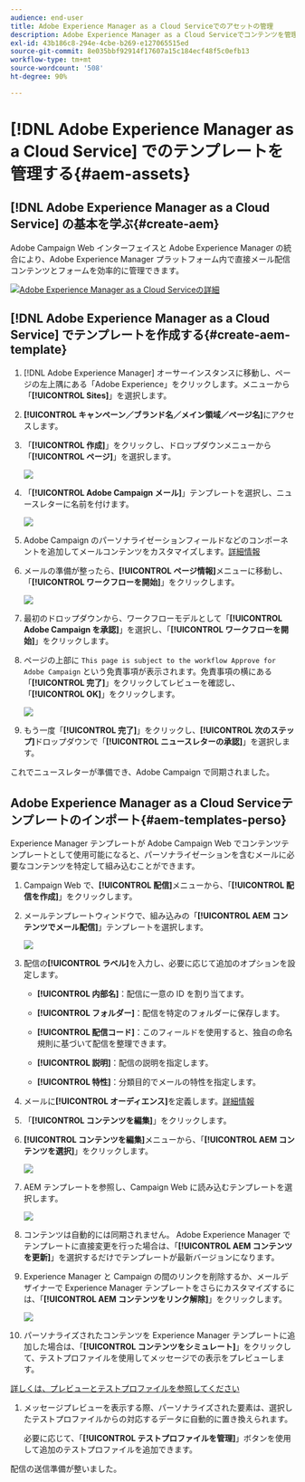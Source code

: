 ```yaml
---
audience: end-user
title: Adobe Experience Manager as a Cloud Serviceでのアセットの管理
description: Adobe Experience Manager as a Cloud Serviceでコンテンツを管理する方法を学ぶ
exl-id: 43b186c8-294e-4cbe-b269-e127065515ed
source-git-commit: 8e035bbf92914f17607a15c184ecf48f5c0efb13
workflow-type: tm+mt
source-wordcount: '508'
ht-degree: 90%

---
```


# [!DNL Adobe Experience Manager as a Cloud Service] でのテンプレートを管理する{#aem-assets}

## [!DNL Adobe Experience Manager as a Cloud Service] の基本を学ぶ{#create-aem}

Adobe Campaign Web インターフェイスと Adobe Experience Manager の統合により、Adobe Experience Manager プラットフォーム内で直接メール配信コンテンツとフォームを効率的に管理できます。

![](assets/do-not-localize/book.png)[Adobe Experience Manager as a Cloud Serviceの詳細](https://experienceleague.adobe.com/docs/experience-manager-cloud-service/content/sites/authoring/getting-started/quick-start.html?lang=ja)

## [!DNL Adobe Experience Manager as a Cloud Service] でテンプレートを作成する{#create-aem-template}

1. [!DNL Adobe Experience Manager] オーサーインスタンスに移動し、ページの左上隅にある「Adobe Experience」をクリックします。メニューから「**[!UICONTROL Sites]**」を選択します。

1. **[!UICONTROL キャンペーン／ブランド名／メイン領域／ページ名]**&#x200B;にアクセスします。

1. 「**[!UICONTROL 作成]**」をクリックし、ドロップダウンメニューから「**[!UICONTROL ページ]**」を選択します。

   ![](assets/aem_1.png)

1. 「**[!UICONTROL Adobe Campaign メール]**」テンプレートを選択し、ニュースレターに名前を付けます。

   ![](assets/aem_2.png)

1. Adobe Campaign のパーソナライゼーションフィールドなどのコンポーネントを追加してメールコンテンツをカスタマイズします。[詳細情報](https://experienceleague.adobe.com/docs/experience-manager-65/content/sites/authoring/aem-adobe-campaign/campaign.html?lang=ja#editing-email-content)

1. メールの準備が整ったら、**[!UICONTROL ページ情報]**&#x200B;メニューに移動し、「**[!UICONTROL ワークフローを開始]**」をクリックします。

   ![](assets/aem_3.png)

1. 最初のドロップダウンから、ワークフローモデルとして「**[!UICONTROL Adobe Campaign を承認]**」を選択し、「**[!UICONTROL ワークフローを開始]**」をクリックします。

1. ページの上部に `This page is subject to the workflow Approve for Adobe Campaign` という免責事項が表示されます。免責事項の横にある「**[!UICONTROL 完了]**」をクリックしてレビューを確認し、「**[!UICONTROL OK]**」をクリックします。

   ![](assets/aem_4.png)

1. もう一度「**[!UICONTROL 完了]**」をクリックし、**[!UICONTROL 次のステップ]**&#x200B;ドロップダウンで「**[!UICONTROL ニュースレターの承認]**」を選択します。

これでニュースレターが準備でき、Adobe Campaign で同期されました。

## Adobe Experience Manager as a Cloud Serviceテンプレートのインポート{#aem-templates-perso}

Experience Manager テンプレートが Adobe Campaign Web でコンテンツテンプレートとして使用可能になると、パーソナライゼーションを含むメールに必要なコンテンツを特定して組み込むことができます。

1. Campaign Web で、**[!UICONTROL 配信]**&#x200B;メニューから、「**[!UICONTROL 配信を作成]**」をクリックします。

1. メールテンプレートウィンドウで、組み込みの「**[!UICONTROL AEM コンテンツでメール配信]**」テンプレートを選択します。

   ![](assets/aem_5.png)

1. 配信の&#x200B;**[!UICONTROL ラベル]**&#x200B;を入力し、必要に応じて追加のオプションを設定します。

   * **[!UICONTROL 内部名]**：配信に一意の ID を割り当てます。

   * **[!UICONTROL フォルダー]**：配信を特定のフォルダーに保存します。

   * **[!UICONTROL 配信コード]**：このフィールドを使用すると、独自の命名規則に基づいて配信を整理できます。

   * **[!UICONTROL 説明]**：配信の説明を指定します。

   * **[!UICONTROL 特性]**：分類目的でメールの特性を指定します。

1. メールに&#x200B;**[!UICONTROL オーディエンス]**&#x200B;を定義します。[詳細情報](../email/create-email.md#define-audience)

1. 「**[!UICONTROL コンテンツを編集]**」をクリックします。

1. **[!UICONTROL コンテンツを編集]**&#x200B;メニューから、「**[!UICONTROL AEM コンテンツを選択]**」をクリックします。

   ![](assets/aem_6.png)

1. AEM テンプレートを参照し、Campaign Web に読み込むテンプレートを選択します。

   ![](assets/aem_8.png)

1. コンテンツは自動的には同期されません。 Adobe Experience Manager でテンプレートに直接変更を行った場合は、「**[!UICONTROL AEM コンテンツを更新]**」を選択するだけでテンプレートが最新バージョンになります。

1. Experience Manager と Campaign の間のリンクを削除するか、メールデザイナーで Experience Manager テンプレートをさらにカスタマイズするには、「**[!UICONTROL AEM コンテンツをリンク解除]**」をクリックします。

   ![](assets/aem_9.png)

1. パーソナライズされたコンテンツを Experience Manager テンプレートに追加した場合は、「**[!UICONTROL コンテンツをシミュレート]**」をクリックして、テストプロファイルを使用してメッセージでの表示をプレビューします。

[詳しくは、プレビューとテストプロファイルを参照してください](../preview-test/preview-content.md)

1. メッセージプレビューを表示する際、パーソナライズされた要素は、選択したテストプロファイルからの対応するデータに自動的に置き換えられます。

   必要に応じて、「**[!UICONTROL テストプロファイルを管理]**」ボタンを使用して追加のテストプロファイルを追加できます。

配信の送信準備が整いました。
